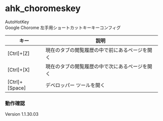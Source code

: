 # ahk_choromeskey

AutoHotKey  
Google Chorome 左手用ショートカットキーキーコンフィグ

|キー|説明|
| ---- | ---- |
|[Ctrl]+[Z]|現在のタブの閲覧履歴の中で前にあるページを開く|
|[Ctrl]+[X]|現在のタブの閲覧履歴の中で次にあるページを開く|
|[Ctrl]+[Space]|デベロッパー ツールを開く|

### 動作確認
Version 1.1.30.03
